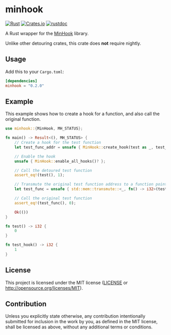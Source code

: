 # minhook

[![Rust](https://github.com/Jakobzs/minhook/actions/workflows/rust.yml/badge.svg)](https://github.com/Jakobzs/minhook/actions/workflows/rust.yml)
[![Crates.io](https://img.shields.io/crates/v/minhook)](https://crates.io/crates/minhook)
[![rustdoc](https://img.shields.io/badge/docs-rustdoc-brightgreen)](https://docs.rs/minhook)

A Rust wrapper for the [MinHook](https://github.com/TsudaKageyu/minhook) library.

Unlike other detouring crates, this crate does **not** require nightly. 

## Usage

Add this to your `Cargo.toml`:

```toml
[dependencies]
minhook = "0.2.0"
```

## Example

This example shows how to create a hook for a function, and also call the original function.

```rust
use minhook::{MinHook, MH_STATUS};

fn main() -> Result<(), MH_STATUS> {
    // Create a hook for the test function
    let test_func_addr = unsafe { MinHook::create_hook(test as _, test_hook as _)? };

    // Enable the hook
    unsafe { MinHook::enable_all_hooks()? };

    // Call the detoured test function
    assert_eq!(test(), 1);

    // Transmute the original test function address to a function pointer
    let test_func = unsafe { std::mem::transmute::<_, fn() -> i32>(test_func_addr) };

    // Call the original test function
    assert_eq!(test_func(), 0);

    Ok(())
}

fn test() -> i32 {
    0
}

fn test_hook() -> i32 {
    1
}
```

## License

This project is licensed under the MIT license ([LICENSE](LICENSE) or http://opensource.org/licenses/MIT).

## Contribution

Unless you explicitly state otherwise, any contribution intentionally submitted for inclusion in the work by you, as defined in the MIT license, shall be licensed as above, without any additional terms or conditions.
